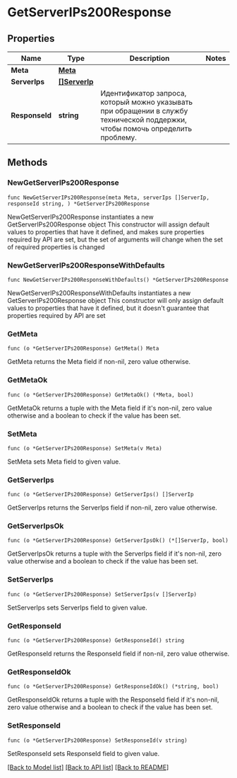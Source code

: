 # GetServerIPs200Response

## Properties

Name | Type | Description | Notes
------------ | ------------- | ------------- | -------------
**Meta** | [**Meta**](Meta.md) |  | 
**ServerIps** | [**[]ServerIp**](ServerIp.md) |  | 
**ResponseId** | **string** | Идентификатор запроса, который можно указывать при обращении в службу технической поддержки, чтобы помочь определить проблему. | 

## Methods

### NewGetServerIPs200Response

`func NewGetServerIPs200Response(meta Meta, serverIps []ServerIp, responseId string, ) *GetServerIPs200Response`

NewGetServerIPs200Response instantiates a new GetServerIPs200Response object
This constructor will assign default values to properties that have it defined,
and makes sure properties required by API are set, but the set of arguments
will change when the set of required properties is changed

### NewGetServerIPs200ResponseWithDefaults

`func NewGetServerIPs200ResponseWithDefaults() *GetServerIPs200Response`

NewGetServerIPs200ResponseWithDefaults instantiates a new GetServerIPs200Response object
This constructor will only assign default values to properties that have it defined,
but it doesn't guarantee that properties required by API are set

### GetMeta

`func (o *GetServerIPs200Response) GetMeta() Meta`

GetMeta returns the Meta field if non-nil, zero value otherwise.

### GetMetaOk

`func (o *GetServerIPs200Response) GetMetaOk() (*Meta, bool)`

GetMetaOk returns a tuple with the Meta field if it's non-nil, zero value otherwise
and a boolean to check if the value has been set.

### SetMeta

`func (o *GetServerIPs200Response) SetMeta(v Meta)`

SetMeta sets Meta field to given value.


### GetServerIps

`func (o *GetServerIPs200Response) GetServerIps() []ServerIp`

GetServerIps returns the ServerIps field if non-nil, zero value otherwise.

### GetServerIpsOk

`func (o *GetServerIPs200Response) GetServerIpsOk() (*[]ServerIp, bool)`

GetServerIpsOk returns a tuple with the ServerIps field if it's non-nil, zero value otherwise
and a boolean to check if the value has been set.

### SetServerIps

`func (o *GetServerIPs200Response) SetServerIps(v []ServerIp)`

SetServerIps sets ServerIps field to given value.


### GetResponseId

`func (o *GetServerIPs200Response) GetResponseId() string`

GetResponseId returns the ResponseId field if non-nil, zero value otherwise.

### GetResponseIdOk

`func (o *GetServerIPs200Response) GetResponseIdOk() (*string, bool)`

GetResponseIdOk returns a tuple with the ResponseId field if it's non-nil, zero value otherwise
and a boolean to check if the value has been set.

### SetResponseId

`func (o *GetServerIPs200Response) SetResponseId(v string)`

SetResponseId sets ResponseId field to given value.



[[Back to Model list]](../README.md#documentation-for-models) [[Back to API list]](../README.md#documentation-for-api-endpoints) [[Back to README]](../README.md)


